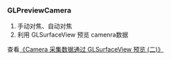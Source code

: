 ### GLPreviewCamera

1. 手动对焦、自动对焦
2. 利用 GLSurfaceView 预览 camenra数据

查看[《Camera 采集数据通过 GLSurfaceView 预览 (二)》](https://blog.csdn.net/qq_15893929/article/details/82219073)
